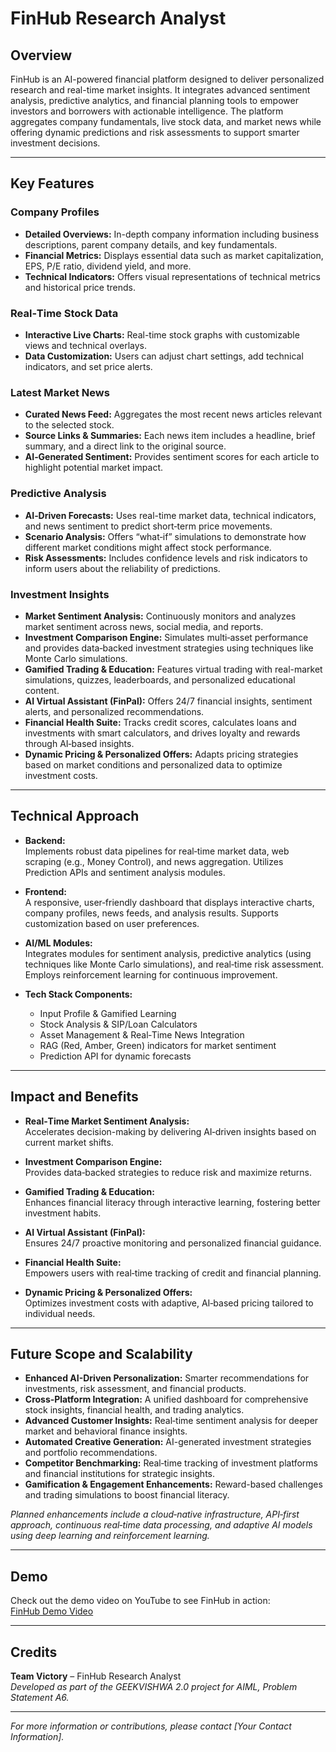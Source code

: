 # FinHub Research Analyst

## Overview

FinHub is an AI-powered financial platform designed to deliver personalized research and real-time market insights. It integrates advanced sentiment analysis, predictive analytics, and financial planning tools to empower investors and borrowers with actionable intelligence. The platform aggregates company fundamentals, live stock data, and market news while offering dynamic predictions and risk assessments to support smarter investment decisions.

---

## Key Features

### Company Profiles
- **Detailed Overviews:** In-depth company information including business descriptions, parent company details, and key fundamentals.
- **Financial Metrics:** Displays essential data such as market capitalization, EPS, P/E ratio, dividend yield, and more.
- **Technical Indicators:** Offers visual representations of technical metrics and historical price trends.

### Real‑Time Stock Data
- **Interactive Live Charts:** Real-time stock graphs with customizable views and technical overlays.
- **Data Customization:** Users can adjust chart settings, add technical indicators, and set price alerts.

### Latest Market News
- **Curated News Feed:** Aggregates the most recent news articles relevant to the selected stock.
- **Source Links & Summaries:** Each news item includes a headline, brief summary, and a direct link to the original source.
- **AI‑Generated Sentiment:** Provides sentiment scores for each article to highlight potential market impact.

### Predictive Analysis
- **AI‑Driven Forecasts:** Uses real-time market data, technical indicators, and news sentiment to predict short‑term price movements.
- **Scenario Analysis:** Offers “what‑if” simulations to demonstrate how different market conditions might affect stock performance.
- **Risk Assessments:** Includes confidence levels and risk indicators to inform users about the reliability of predictions.

### Investment Insights
- **Market Sentiment Analysis:** Continuously monitors and analyzes market sentiment across news, social media, and reports.
- **Investment Comparison Engine:** Simulates multi‑asset performance and provides data‑backed investment strategies using techniques like Monte Carlo simulations.
- **Gamified Trading & Education:** Features virtual trading with real-market simulations, quizzes, leaderboards, and personalized educational content.
- **AI Virtual Assistant (FinPal):** Offers 24/7 financial insights, sentiment alerts, and personalized recommendations.
- **Financial Health Suite:** Tracks credit scores, calculates loans and investments with smart calculators, and drives loyalty and rewards through AI‑based insights.
- **Dynamic Pricing & Personalized Offers:** Adapts pricing strategies based on market conditions and personalized data to optimize investment costs.

---

## Technical Approach

- **Backend:**  
  Implements robust data pipelines for real‑time market data, web scraping (e.g., Money Control), and news aggregation. Utilizes Prediction APIs and sentiment analysis modules.
  
- **Frontend:**  
  A responsive, user‑friendly dashboard that displays interactive charts, company profiles, news feeds, and analysis results. Supports customization based on user preferences.
  
- **AI/ML Modules:**  
  Integrates modules for sentiment analysis, predictive analytics (using techniques like Monte Carlo simulations), and real‑time risk assessment. Employs reinforcement learning for continuous improvement.

- **Tech Stack Components:**  
  - Input Profile & Gamified Learning  
  - Stock Analysis & SIP/Loan Calculators  
  - Asset Management & Real‑Time News Integration  
  - RAG (Red, Amber, Green) indicators for market sentiment  
  - Prediction API for dynamic forecasts

---

## Impact and Benefits

- **Real‑Time Market Sentiment Analysis:**  
  Accelerates decision-making by delivering AI‑driven insights based on current market shifts.
  
- **Investment Comparison Engine:**  
  Provides data‑backed strategies to reduce risk and maximize returns.
  
- **Gamified Trading & Education:**  
  Enhances financial literacy through interactive learning, fostering better investment habits.
  
- **AI Virtual Assistant (FinPal):**  
  Ensures 24/7 proactive monitoring and personalized financial guidance.
  
- **Financial Health Suite:**  
  Empowers users with real‑time tracking of credit and financial planning.
  
- **Dynamic Pricing & Personalized Offers:**  
  Optimizes investment costs with adaptive, AI‑based pricing tailored to individual needs.

---

## Future Scope and Scalability

- **Enhanced AI-Driven Personalization:** Smarter recommendations for investments, risk assessment, and financial products.
- **Cross‑Platform Integration:** A unified dashboard for comprehensive stock insights, financial health, and trading analytics.
- **Advanced Customer Insights:** Real‑time sentiment analysis for deeper market and behavioral finance insights.
- **Automated Creative Generation:** AI-generated investment strategies and portfolio recommendations.
- **Competitor Benchmarking:** Real‑time tracking of investment platforms and financial institutions for strategic insights.
- **Gamification & Engagement Enhancements:** Reward-based challenges and trading simulations to boost financial literacy.

*Planned enhancements include a cloud‑native infrastructure, API‑first approach, continuous real‑time data processing, and adaptive AI models using deep learning and reinforcement learning.*

---

## Demo

Check out the demo video on YouTube to see FinHub in action:  
[FinHub Demo Video](https://www.youtube.com/watch?v=YOUR_DEMO_VIDEO_URL)

---

## Credits

**Team Victory** – FinHub Research Analyst  
*Developed as part of the GEEKVISHWA 2.0 project for AIML, Problem Statement A6.*

---

*For more information or contributions, please contact [Your Contact Information].*
